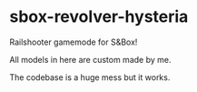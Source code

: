 # sbox-revolver-hysteria

Railshooter gamemode for S&Box!

All models in here are custom made by me.

The codebase is a huge mess but it works.
